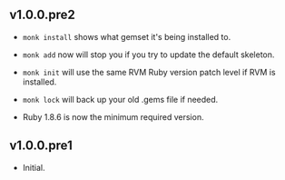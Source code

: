 v1.0.0.pre2
-----------

 * `monk install` shows what gemset it's being installed to.

 * `monk add` now will stop you if you try to update the default skeleton.

 * `monk init` will use the same RVM Ruby version patch level if RVM is installed.

 * `monk lock` will back up your old .gems file if needed.

 * Ruby 1.8.6 is now the minimum required version.

v1.0.0.pre1
-----------

 * Initial.
